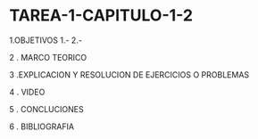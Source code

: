 # TAREA-1-CAPITULO-1-2 
  1.OBJETIVOS 
  1.-
  2.-
  
  
  
  
  2 . MARCO TEORICO
  
  
  3 .EXPLICACION Y RESOLUCION DE EJERCICIOS O PROBLEMAS 
  
  
  
   4 . VIDEO
   
   
   5  .  CONCLUCIONES 
   
   
   6 . BIBLIOGRAFIA
   
  
  
  
  
  
  
  
